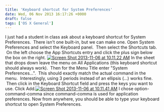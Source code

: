 ```yaml
---
title: 'Keyboard shortcut for System Preferences'
date: Wed, 06 Nov 2013 16:17:26 +0000
draft: false
tags: ['OS X General']
---
```


I just had a student in class ask about a keyboard shortcut for System Preferences.  There isn't one built-in, but we can make one. Open System Preferences and select the Keyboard panel.  Then select the Shortcuts tab.  On the left choose the App Shortcuts entry and click the plus sign below the box on the right. [![Screen Shot 2013-11-06 at 10.11.22 AM](http://sneakypockets.wordpress.com/wp-content/uploads/2013/11/screen-shot-2013-11-06-at-10-11-22-am.png?w=300)](http://sneakypockets.wordpress.com/wp-content/uploads/2013/11/screen-shot-2013-11-06-at-10-11-22-am.png) In the sheet that drops down leave the menu on All Applications (this keyboard shortcut should always work).  Then for the Menu Title enter "System Preferences...".  This should exactly match the actual command in the menu.  Interestingly, using 3 periods instead of an ellipsis (…) works fine.  Then click in the Keyboard Shortcut field and press the keys you want to use. Click Add.[![Screen Shot 2013-11-06 at 10.11.41 AM](http://sneakypockets.wordpress.com/wp-content/uploads/2013/11/screen-shot-2013-11-06-at-10-11-41-am.png?w=300)](http://sneakypockets.wordpress.com/wp-content/uploads/2013/11/screen-shot-2013-11-06-at-10-11-41-am.png) I chose option-command-comma since command-comma is used for application preferences. Now from anywhere, you should be able to type your keyboard shortcut to open System Preferences.